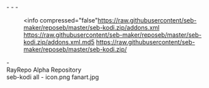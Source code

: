 -<addon provider-name="Rayflix" version="1.5" name="RayFlix Repo" id="repository.RayRepo">
-<extension name="reposeb" point="xbmc.addon.repository">
-<dir>
<info compressed="false"https://raw.githubusercontent/seb-maker/reposeb/master/seb-kodi.zip/addons.xml</info>
<checksum>https://raw.githubusercontent/seb-maker/reposeb/master/seb-kodi.zip/addons.xml.md5</checksum>
<datadir zip="true">https://raw.githubusercontent/seb-maker/reposeb/master/seb-kodi.zip/</datadir>
</dir>
</extension>
-<extension point="xbmc.addon.metadata">
<summary>RayRepo Alpha Repository</summary>
<description>seb-kodi</description>
<disclaimer/>
<platform>all</platform>
-<assets>
<icon>icon.png</icon>
<fanart>fanart.jpg</fanart>
</assets>
</extension>
</addon>

